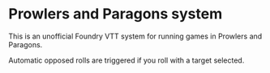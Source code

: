# Prowlers and Paragons system

This is an unofficial Foundry VTT system for running games in Prowlers and Paragons.

Automatic opposed rolls are triggered if you roll with a target selected.